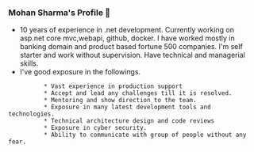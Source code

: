 ### Mohan Sharma's Profile 👋


<!--**mohan023/mohan023** is a ✨ _special_ ✨ repository because its `README.md` (this file) appears on your GitHub profile.

Here are some ideas to get you started:-->

- 10 years of experience in .net development. Currently working on asp.net core mvc,webapi, github, docker. I have worked mostly in banking domain and product based fortune 500 companies. I'm self starter and work without supervision. Have technical and managerial skills.
- I've good exposure in the followings.<br>
```       
          * Vast experience in production support
          * Accept and lead any challenges till it is resolved. 
          * Mentoring and show direction to the team.
          * Exposure in many latest development tools and technologies.
          * Technical architecture design and code reviews
          * Exposure in cyber security.
          * Ability to communicate with group of people without any fear.
 ```       

<!---- 👯 I’m looking to collaborate on ...
- 🤔 I’m looking for help with ...
 💬 Ask me about ...
- 📫 How to reach me: 
- 😄 Pronouns: ...
- ⚡ Fun fact: ...-->
